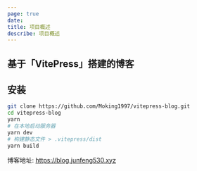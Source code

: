 ```yaml
---
page: true
date: 
title: 项目概述
describe: 项目概述
---
```


## 基于「VitePress」搭建的博客
## 安装

```bash
git clone https://github.com/Moking1997/vitepress-blog.git
cd vitepress-blog
yarn
# 在本地启动服务器
yarn dev
# 构建静态文件 > .vitepress/dist
yarn build
```

博客地址: https://blog.junfeng530.xyz
